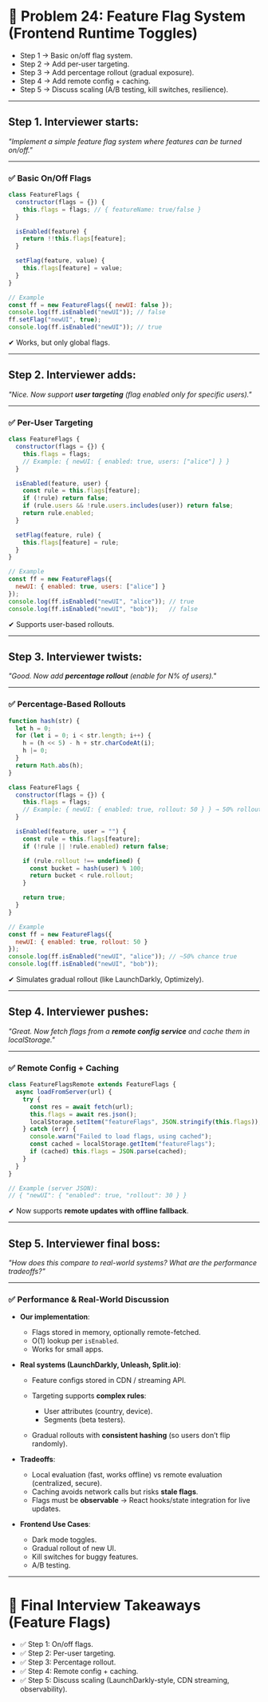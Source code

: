 # 🔎 Problem 24: Feature Flag System (Frontend Runtime Toggles)
* Step 1 → Basic on/off flag system.
* Step 2 → Add per-user targeting.
* Step 3 → Add percentage rollout (gradual exposure).
* Step 4 → Add remote config + caching.
* Step 5 → Discuss scaling (A/B testing, kill switches, resilience).
---

## Step 1. Interviewer starts:

*"Implement a simple feature flag system where features can be turned on/off."*

---

### ✅ Basic On/Off Flags

```js
class FeatureFlags {
  constructor(flags = {}) {
    this.flags = flags; // { featureName: true/false }
  }

  isEnabled(feature) {
    return !!this.flags[feature];
  }

  setFlag(feature, value) {
    this.flags[feature] = value;
  }
}

// Example
const ff = new FeatureFlags({ newUI: false });
console.log(ff.isEnabled("newUI")); // false
ff.setFlag("newUI", true);
console.log(ff.isEnabled("newUI")); // true
```

✔ Works, but only global flags.

---

## Step 2. Interviewer adds:

*"Nice. Now support **user targeting** (flag enabled only for specific users)."*

---

### ✅ Per-User Targeting

```js
class FeatureFlags {
  constructor(flags = {}) {
    this.flags = flags; 
    // Example: { newUI: { enabled: true, users: ["alice"] } }
  }

  isEnabled(feature, user) {
    const rule = this.flags[feature];
    if (!rule) return false;
    if (rule.users && !rule.users.includes(user)) return false;
    return rule.enabled;
  }

  setFlag(feature, rule) {
    this.flags[feature] = rule;
  }
}

// Example
const ff = new FeatureFlags({
  newUI: { enabled: true, users: ["alice"] }
});
console.log(ff.isEnabled("newUI", "alice")); // true
console.log(ff.isEnabled("newUI", "bob"));   // false
```

✔ Supports user-based rollouts.

---

## Step 3. Interviewer twists:

*"Good. Now add **percentage rollout** (enable for N% of users)."*

---

### ✅ Percentage-Based Rollouts

```js
function hash(str) {
  let h = 0;
  for (let i = 0; i < str.length; i++) {
    h = (h << 5) - h + str.charCodeAt(i);
    h |= 0;
  }
  return Math.abs(h);
}

class FeatureFlags {
  constructor(flags = {}) {
    this.flags = flags;
    // Example: { newUI: { enabled: true, rollout: 50 } } → 50% rollout
  }

  isEnabled(feature, user = "") {
    const rule = this.flags[feature];
    if (!rule || !rule.enabled) return false;

    if (rule.rollout !== undefined) {
      const bucket = hash(user) % 100;
      return bucket < rule.rollout;
    }

    return true;
  }
}

// Example
const ff = new FeatureFlags({
  newUI: { enabled: true, rollout: 50 }
});
console.log(ff.isEnabled("newUI", "alice")); // ~50% chance true
console.log(ff.isEnabled("newUI", "bob"));
```

✔ Simulates gradual rollout (like LaunchDarkly, Optimizely).

---

## Step 4. Interviewer pushes:

*"Great. Now fetch flags from a **remote config service** and cache them in localStorage."*

---

### ✅ Remote Config + Caching

```js
class FeatureFlagsRemote extends FeatureFlags {
  async loadFromServer(url) {
    try {
      const res = await fetch(url);
      this.flags = await res.json();
      localStorage.setItem("featureFlags", JSON.stringify(this.flags));
    } catch (err) {
      console.warn("Failed to load flags, using cached");
      const cached = localStorage.getItem("featureFlags");
      if (cached) this.flags = JSON.parse(cached);
    }
  }
}

// Example (server JSON):
// { "newUI": { "enabled": true, "rollout": 30 } }
```

✔ Now supports **remote updates with offline fallback**.

---

## Step 5. Interviewer final boss:

*"How does this compare to real-world systems? What are the performance tradeoffs?"*

---

### ✅ Performance & Real-World Discussion

* **Our implementation**:

  * Flags stored in memory, optionally remote-fetched.
  * O(1) lookup per `isEnabled`.
  * Works for small apps.

* **Real systems (LaunchDarkly, Unleash, Split.io)**:

  * Feature configs stored in CDN / streaming API.
  * Targeting supports **complex rules**:

    * User attributes (country, device).
    * Segments (beta testers).
  * Gradual rollouts with **consistent hashing** (so users don’t flip randomly).

* **Tradeoffs**:

  * Local evaluation (fast, works offline) vs remote evaluation (centralized, secure).
  * Caching avoids network calls but risks **stale flags**.
  * Flags must be **observable** → React hooks/state integration for live updates.

* **Frontend Use Cases**:

  * Dark mode toggles.
  * Gradual rollout of new UI.
  * Kill switches for buggy features.
  * A/B testing.

---

# 🎯 Final Interview Takeaways (Feature Flags)

* ✅ Step 1: On/off flags.
* ✅ Step 2: Per-user targeting.
* ✅ Step 3: Percentage rollout.
* ✅ Step 4: Remote config + caching.
* ✅ Step 5: Discuss scaling (LaunchDarkly-style, CDN streaming, observability).

